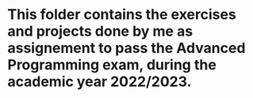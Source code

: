 # This folder contains the exercises and projects done by me as assignement to pass the Advanced Programming exam, during the academic year 2022/2023.
